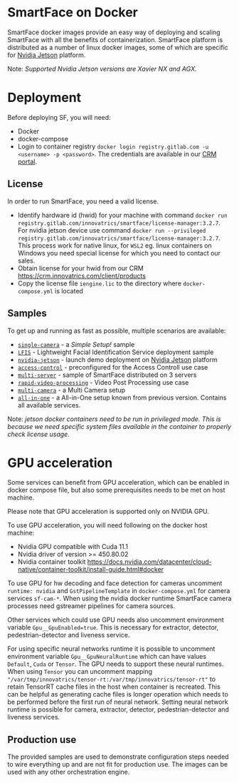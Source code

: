 # SmartFace on Docker
SmartFace docker images provide an easy way of deploying and scaling SmartFace with all the benefits of containerization. SmartFace platform is distributed as a number of linux docker images, some of which are specific for [Nvidia Jetson](https://developer.nvidia.com/embedded/jetson-developer-kits) platform.

Note: *Supported Nvidia Jetson versions are Xavier NX and AGX.*

# Deployment
Before deploying SF, you will need:
- Docker
- docker-compose
- Login to container registry `docker login registry.gitlab.com -u <username> -p <password>`. The credentials are available in our [CRM portal](https://crm.innovatrics.com/).

## License
In order to run SmartFace, you need a valid license.

- Identify hardware id (hwid) for your machine with command `docker run registry.gitlab.com/innovatrics/smartface/license-manager:3.2.7`. For nvidia jetson device use command `docker run --privileged registry.gitlab.com/innovatrics/smartface/license-manager:3.2.7`. This process work for native linux, for `WSL2` eg. linux containers on Windows you need special license for which you need to contact our sales.
- Obtain license for your hwid from our CRM https://crm.innovatrics.com/client/products
- Copy the license file `iengine.lic` to the directory where `docker-compose.yml` is located

## Samples
To get up and running as fast as possible, multiple scenarios are available:
- [`single-camera`](./single-camera/) - a *Simple Setup!* sample
- [`LFIS`](./LFIS/) - Lightweight Facial Identification Service deployment sample
- [`nvidia-jetson`](./nvidia-jetson/) - launch demo deployment on [Nvidia Jetson](https://developer.nvidia.com/embedded/jetson-developer-kits) platform
- [`access-control`](./access-control/) - preconfigured for the Access Controll use case
- [`multi-server`](./multi-server/) - sample of SmartFace distributed on 3 servers
- [`rapid-video-processing`](./rapid-video-processing/) - Video Post Processing use case
- [`multi-camera`](./multi-camera/) - a Multi Camera setup
- [`all-in-one`](./all-in-one/) - a All-in-One setup known from previous version. Contains all available services.

Note: *jetson docker containers need to be run in privileged mode. This is because we need specific system files available in the container to properly check license usage.*

# GPU acceleration
Some services can benefit from GPU acceleration, which can be enabled in docker compose file, but also some prerequisites needs to  be met on host machine.

Please note that GPU acceleration is supported only on NVIDIA GPU.

To use GPU acceleration, you will need following on the docker host machine:
- Nvidia GPU compatible with Cuda 11.1
- Nvidia driver of version >= 450.80.02
- Nvidia container toolkit https://docs.nvidia.com/datacenter/cloud-native/container-toolkit/install-guide.html#docker

To use GPU for hw decoding and face detection for cameras uncomment `runtime: nvidia` and `GstPipelineTemplate` in `docker-compose.yml` for camera services `sf-cam-*`. 
When using the nvidia docker runtime SmartFace camera processes need gstreamer pipelines for camera sources.

Other services which could use GPU needs also uncomment environment variable `Gpu__GpuEnabled=true`. This is necessary for extractor, detector, pedestrian-detector and liveness service.

For using specific neural networks runtime it is possible to uncomment environment variable `Gpu__GpuNeuralRuntime` which can have values `Default`, `Cuda` or `Tensor`. The GPU needs to support these neural runtimes. When using `Tensor` you can uncomment mapping `"/var/tmp/innovatrics/tensor-rt:/var/tmp/innovatrics/tensor-rt"` to retain TensorRT cache files in the host when container is recreated. This can be helpful as generating cache files is longer operation which needs to be performed before the first run of neural network. Setting neural network runtime is possible for camera, extractor, detector, pedestrian-detector and liveness services.

## Production use
The provided samples are used to demonstrate configuration steps needed to wire everything up and are not fit for production use. The images can be used with any other orchestration engine.